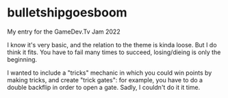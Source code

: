 # bulletshipgoesboom
My entry for the GameDev.Tv Jam 2022

I know it's very basic, and the relation to the theme is kinda loose. But I do think it fits. You have to fail many times to succeed, losing/dieing is only the beginning.

I wanted to include a "tricks" mechanic in which you could win points by making tricks, and create "trick gates": for example, you have to do a double backflip in order to open a gate. Sadly, I couldn't do it it time.
